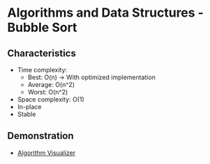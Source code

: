 # Algorithms and Data Structures - Bubble Sort


## Characteristics

- Time complexity:
    - Best: O(n) -> With optimized implementation
    - Average: O(n^2)
    - Worst: O(n^2)
- Space complexity: O(1)
- In-place
- Stable


## Demonstration
- [Algorithm Visualizer](https://algorithm-visualizer.org/brute-force/bubble-sort)
